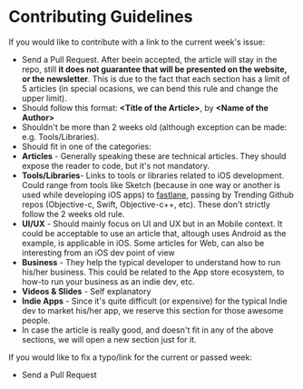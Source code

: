 # Contributing Guidelines

If you would like to contribute with a link to the current week's issue:

* Send a Pull Request. After beein accepted, the article will stay in the repo, still **it does not guarantee that will be presented on the website, or the newsletter**. This is due to the fact that each section has a limit of 5 articles (in special ocasions, we can bend this rule and change the upper limit).
* Should follow this format: **\<Title of the Article\>**, by **\<Name of the Author\>**
* Shouldn't be more than 2 weeks old (although exception can be made: e.g. Tools/Libraries).
* Should fit in one of the categories:
 * **Articles** - Generally speaking these are technical articles. They should expose the reader to code, but it's not mandatory.
 * **Tools/Libraries**- Links to tools or libraries related to iOS development. Could range from tools like Sketch (because in one way or another is used while developing iOS apps) to [fastlane](https://github.com/KrauseFx/fastlane), passing by Trending Github repos (Objective-c, Swift, Objective-c++, etc). These don't strictly follow the 2 weeks old rule.
 * **UI/UX** - Should mainly focus on UI and UX but in an Mobile context. It could be acceptable to use an article that, altough uses Android as the example, is applicable in iOS. Some articles for Web, can also be interesting from an iOS dev point of view
 * **Business** - They help the typical developer to understand how to run his/her business. This could be related to the App store ecosystem, to how-to run your business as an indie dev, etc.
 * **Videos & Slides** - Self explanatory
 * **Indie Apps** - Since it's quite difficult (or expensive) for the typical Indie dev to market his/her app, we reserve this section for those awesome people.
 * In case the article is really good, and doesn't fit in any of the above sections, we will open a new section just for it.

If you would like to fix a typo/link for the current or passed week:

* Send a Pull Request

